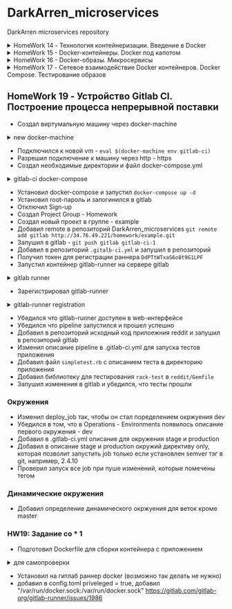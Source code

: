 # DarkArren_microservices

DarkArren microservices repository

<details>
  <summary>HomeWork 14 - Технология контейнеризации. Введение в Docker</summary>

## HomeWork 14 - Технология контейнеризации. Введение в Docker

- Настроена интегерация с Slack и Travis CI
- Установлен docker
- Запущен контейнер hello-world

```bash
docker run hello-world
Unable to find image 'hello-world:latest' locally
latest: Pulling from library/hello-world
1b930d010525: Pull complete
Digest: sha256:2557e3c07ed1e38f26e389462d03ed943586f744621577a99efb77324b0fe535
Status: Downloaded newer image for hello-world:latest

Hello from Docker!
This message shows that your installation appears to be working correctly.

To generate this message, Docker took the following steps:
 1. The Docker client contacted the Docker daemon.
 2. The Docker daemon pulled the "hello-world" image from the Docker Hub.
    (amd64)
 3. The Docker daemon created a new container from that image which runs the
    executable that produces the output you are currently reading.
 4. The Docker daemon streamed that output to the Docker client, which sent it
    to your terminal.

To try something more ambitious, you can run an Ubuntu container with:
 $ docker run -it ubuntu bash

Share images, automate workflows, and more with a free Docker ID:
 https://hub.docker.com/

For more examples and ideas, visit:
 https://docs.docker.com/get-started/
```

- Получен список запущенных контейнеров: docker ps
- Получен список всех контейнеров: docker ps -a
- Получен список всех сохраненный образов: docker images
- Запущен контейнер ubuntu:16.04: docker run -it ubuntu:16.04 /bin/bash
- В запущенном контейнере создан файл /tmp/file
- Контейнер запущен повторно, проверено что файла нет
- Получен список всех запущенных контейнеров с форматирование списка:

```bash
docker ps -a --format "table {{.ID}}\t{{.Image}}\t{{.CreatedAt}}\t{{.Names}}"

CONTAINER ID        IMAGE               CREATED AT                      NAMES
02bac0c6d6f7        ubuntu:16.04        2019-02-19 15:44:11 +0300 MSK   xenodochial_aryabhata
1305ff58ec3f        ubuntu:16.04        2019-02-19 15:43:53 +0300 MSK   hopeful_hertz
05fbd50e8973        hello-world         2019-02-19 15:33:18 +0300 MSK   nifty_blackwell
```

- Контейнер 1305ff58ec3f перезапущен через docker start 1305ff58ec3f
- Треминал подсоединен к контейнеру через docker attach 1305ff58ec3f
- Проверено наличие файла /tmp/file
- Терминал отсоединен по комбинации "Ctrl + p Ctrl + q"
- Внутри контейнера запущен процесс bash посредством docker exec -it x bash
- Создан образ из запущенного контейнера

```bash
docker commit 1305ff58ec3f darkarren/ubuntu-tmp-file
sha256:454a2224550b87e5bf6c1b3158154e2837dd485f86252148cc82862f7ba5d520

docker images
REPOSITORY                  TAG                 IMAGE ID            CREATED             SIZE
darkarren/ubuntu-tmp-file   latest              454a2224550b        2 minutes ago       117MB
ubuntu                      16.04               7e87e2b3bf7a        3 weeks ago         117MB
hello-world                 latest              fce289e99eb9        7 weeks ago         1.84kB
```

### HW14: Задание со *

- Получена метадата контейнера и образа посредством docker inspect
- На основе изучения метадаты сделаны выводы о различиях между контейнером и образом, выводы описаны в ./docker-monolith/docker-1.log

- Контейнер docker остановлен посредством команды docker kill $(docker ps -q)
- Получена информация об использованном дисковом пространстве посредством docker system df
- Удалены все незапущенные контейнеры: docker rm $(docker ps -a -q)
- Удалены все образы, от которых не зависят запущенные контейнеры: docker rmi $(docker images -q)

</details>

<details>
  <summary>HomeWork 15 - Docker-контейнеры. Docker под капотом</summary>

## HomeWork 15 - Docker-контейнеры. Docker под капотом

- Создан проект новый проект "docker" в GCE
- GCloud SDK настроен на работу с новым проектом
- Получен файл с аутентификационными данным application_default_credentials.json
- Имя проекта в Gogle Cloud добавленно в env: export GOOGLE_PROJECT=docker
- Создан docker host в GCE

```bash
docker-machine create --driver google --google-machine-image https://www.googleapis.com/compute/v1/projects/ubuntu-os-cloud/global/images/family/ubuntu-1604-lts --google-machine-type n1-standard-1 --google-disk-size 20 --google-zone europe-west1-b docker-host

Creating CA: /Users/user/.docker/machine/certs/ca.pem
Creating client certificate: /Users/user/.docker/machine/certs/cert.pem
Running pre-create checks...
(docker-host) Check that the project exists
(docker-host) Check if the instance already exists
Creating machine...
(docker-host) Generating SSH Key
(docker-host) Creating host...
(docker-host) Opening firewall ports
(docker-host) Creating instance
(docker-host) Waiting for Instance
(docker-host) Uploading SSH Key
Waiting for machine to be running, this may take a few minutes...
Detecting operating system of created instance...
Waiting for SSH to be available...
Detecting the provisioner...
Provisioning with ubuntu(systemd)...
Installing Docker...
Copying certs to the local machine directory...
Copying certs to the remote machine...
Setting Docker configuration on the remote daemon...
Checking connection to Docker...
Docker is up and running!
To see how to connect your Docker Client to the Docker Engine running on this virtual machine, run: docker-machine env docker-host
```

- Хост успешно создан

```bash
docker-machine ls

NAME          ACTIVE   DRIVER   STATE     URL                       SWARM   DOCKER     ERRORS
docker-host   -        google   Running   tcp://34.76.53.252:2376           v18.09.2
```

- Установлено подключение к docker-host - eval $(docker-machine env docker-host)
- В ./docker-monolith добавлены файлы: mongod.conf, start.sh, db_config, Dockerfile
- Подготовлен Dockerfile содержащий в себе установку зависимостей, конфигурирование MongoDB, установку самого приложения reddit
- Собран docker-образ: "docker build -t reddit:latest ."
- Убеждаемся что образ создался:

```bash
docker images -a

REPOSITORY          TAG                 IMAGE ID            CREATED              SIZE
reddit              latest              d40ff5ea0214        About a minute ago   678MB
<none>              <none>              aec1e11f589c        About a minute ago   678MB
<none>              <none>              3364bbd5b6ab        About a minute ago   678MB
<none>              <none>              9f496019d63d        About a minute ago   639MB
<none>              <none>              2255bf57572e        About a minute ago   639MB
<none>              <none>              6e2919ea1d40        About a minute ago   639MB
<none>              <none>              fcaa20de4bb7        About a minute ago   639MB
<none>              <none>              554f8d527ce0        About a minute ago   638MB
<none>              <none>              6f69ea8d318d        About a minute ago   636MB
<none>              <none>              9e216306266d        2 minutes ago        142MB
ubuntu              16.04               7e87e2b3bf7a        3 weeks ago          117MB
```

- Запущен контейнер из подготовленного образа

```bash
docker run --name reddit -d --network=host reddit:latest

1d0d10dbe7bbb4d8f7e9380aae524b5d43b3cc96556c172660ad5c59d75046a6
```

- Создано правило для входящего трафика на порт 9292

```bash
gcloud compute firewall-rules create reddit-app \
--allow tcp:9292 \
--target-tags=docker-machine \
--description="Allow PUMA connections" \
--direction=INGRESS

Creating firewall...⠹
Created [https://www.googleapis.com/compute/v1/projects/docker/global/firewalls/reddit-app].
Creating firewall...done.
NAME        NETWORK  DIRECTION  PRIORITY  ALLOW     DENY  DISABLED
reddit-app  default  INGRESS    1000      tcp:9292        False
```

- Приложение доступно по адресу docker-host и порту 9292 - <http://34.76.53.252:9292>

### Работа с Docker Hub

- Образ помечен тэгом darkarren/otus-reddit:1.0 - "docker tag reddit:latest darkarren/otus-reddit:1.0"
- Образ запушен в Docker Hub

```bash
docker push darkarren/otus-reddit:1.0

The push refers to repository [docker.io/darkarren/otus-reddit]
d0ae5e78a45b: Pushed
f37225326dff: Pushed
64925e06bdc7: Pushed
f58213744e0c: Pushed
ceb2f5e8ae0a: Pushed
6a1bb964d3e7: Pushed
4f1fd919d4ef: Pushed
08d3ef9c8c9c: Pushed
30dbb471bf89: Pushed
68dda0c9a8cd: Mounted from library/ubuntu
f67191ae09b8: Mounted from library/ubuntu
b2fd8b4c3da7: Mounted from library/ubuntu
0de2edf7bff4: Mounted from library/ubuntu
1.0: digest: sha256:257ccd84bf0356475bd745f24c210a94b1566122a1db957735c00cc8f16ca674 size: 3034
```

- Проверена возможность запуска из образа, который был запушен на Docker Hub, на локальной машине

```bash
docker run --name reddit -d -p 9292:9292 darkarren/otus-reddit:1.0

Unable to find image 'darkarren/otus-reddit:1.0' locally
1.0: Pulling from darkarren/otus-reddit
7b722c1070cd: Pull complete
5fbf74db61f1: Pull complete
ed41cb72e5c9: Pull complete
7ea47a67709e: Pull complete
2dc168f730c0: Pull complete
af9858bd676f: Pull complete
d0dbc3018af5: Pull complete
a5a479d48608: Pull complete
a210db0f39fa: Pull complete
4629435d8564: Pull complete
0c9423df5de6: Pull complete
9804f03d3491: Pull complete
88f02f1952f9: Pull complete
Digest: sha256:257ccd84bf0356475bd745f24c210a94b1566122a1db957735c00cc8f16ca674
Status: Downloaded newer image for darkarren/otus-reddit:1.0
1ff3c85c7770f4b7868ecfb9b990a93d5990dbd86d44a0b9958404545533c0ad

CONTAINER ID        IMAGE                       COMMAND             CREATED             STATUS              PORTS                    NAMES
1ff3c85c7770        darkarren/otus-reddit:1.0   "/start.sh"         12 seconds ago      Up 11 seconds       0.0.0.0:9292->9292/tcp   reddit
```

- Убедился что приложение доступно по <http://127.0.0.1:9292>
- Посмотрел логи контейнера посредством "docker logs reddit -f", убедился что в процессе взаимодейтсвия с приложением логи отображаются
- Зашел в контейнер и вызвал его остановку изнутри

```bash
docker exec -it reddit bash

root@1ff3c85c7770:/# ps aux
USER       PID %CPU %MEM    VSZ   RSS TTY      STAT START   TIME COMMAND
root         1  0.0  0.1  18028  2776 ?        Ss   07:32   0:00 /bin/bash /start.sh
root         9  1.5  1.7 555236 36384 ?        Sl   07:32   3:10 /usr/bin/mongod --fork --logpath /v
root        20  0.0  2.1 651052 44556 ?        Sl   07:32   0:11 puma 3.10.0 (tcp://0.0.0.0:9292) [r
root        38  2.7  0.1  18232  3108 pts/0    Ss   10:51   0:00 bash
root        52  2.0  0.1  34420  2840 pts/0    R+   10:51   0:00 ps aux
root@1ff3c85c7770:/# killall5 1
root@1ff3c85c7770:/# %
```

- Запустил контейнер "docker start reddit"
- Остановил и удалил контейнер "docker stop reddit && docker rm reddit"
- Запустил контейнер без запуска приложения

```bash
docker run --name reddit --rm -it darkarren/otus-reddit:1.0 bash

root@42710bd1a908:/# ps aux
USER       PID %CPU %MEM    VSZ   RSS TTY      STAT START   TIME COMMAND
root         1  1.2  0.1  18232  3200 pts/0    Ss   10:53   0:00 bash
root        15  0.0  0.1  34420  2908 pts/0    R+   10:53   0:00 ps aux
root@42710bd1a908:/# exit
exit
```

- Получил информацию об образе "docker inspect darkarren/otus-reddit:1.0"
- Получил информацию связанную только с запуском

```bash
docker inspect darkarren/otus-reddit:1.0 -f '{{.ContainerConfig.Cmd}}'

[/bin/sh -c #(nop)  CMD ["/start.sh"]]
```

- Запустил контейнер и внес в него изменения

```bash
docker run --name reddit -d -p 9292:9292 darkarren/otus-reddit:1.0

ecc39f8b4a48cb49de30f174098d23be524fd50690cd1271f77f84e056934e9c

[docker exec -it reddit bash](docker exec -it reddit bash

root@ecc39f8b4a48:/# mkdir /test1234
root@ecc39f8b4a48:/# touch /test1234/testfile
root@ecc39f8b4a48:/# rmdir /opt
root@ecc39f8b4a48:/# exit
exit)
```

- Получил изменения в контейнере

```bash
docker diff reddit
A /test1234
A /test1234/testfile
C /var
C /var/lib
C /var/lib/mongodb
A /var/lib/mongodb/local.0
A /var/lib/mongodb/local.ns
A /var/lib/mongodb/mongod.lock
A /var/lib/mongodb/_tmp
A /var/lib/mongodb/journal
A /var/lib/mongodb/journal/j._0
C /var/log
A /var/log/mongod.log
C /root
A /root/.bash_history
C /tmp
A /tmp/mongodb-27017.sock
D /opt
```

- Остановил, удалил и заново запустил контейнер, убедился, что изменений не сохранилось

```bash
docker stop reddit && docker rm reddit
reddit
reddit

docker run --name reddit --rm -it darkarren/otus-reddit:1.0 bash
root@b7aaf9b04429:/# ls /
bin   dev  home  lib64  mnt  proc    root  sbin  start.sh  tmp  var
boot  etc  lib   media  opt  reddit  run   srv   sys       usr
root@b7aaf9b04429:/#
```

### HW 15: Задание со *

- Подготовлен сценарий terraform, позволяющий развернуть в облаке n машин на чистой ubuntu 16.04, количество машины определяется переменной vm_count="3" в terraform.tfvars
- Подготовлены плейбуки ansible: install.yml  - установка docker и необходимых зависимостей, deploy.yml - запуск прилоежния (reddit.yml - запуск плейбуков друг за другом)
- Подготовлен плейбук для провижининга образа packer - pakcer.yml

</details>

<details>
  <summary>HomeWork 16 - Docker-образы. Микросервисы</summary>

## HomeWork 16 - Docker-образы. Микросервисы

- Установлен линтер hadolint для Dockerfile
- Подключился к docker-host

<details>
  <summary>Подключние к docker-host</summary>

```bash
docker-machine create --driver google --google-machine-image https://www.googleapis.com/compute/v1/projects/ubuntu-os-cloud/global/images/family/ubuntu-1604-lts --google-machine-type n1-standard-1 --google-zone europe-west1-b docker-host

eval $(docker-machine env docker-host)
```

</details>

- Загрузил архив reddit-microservice и переименовал директорию в src
- Созданы Dockerfile: ./post-py/Dockerfile, ./ui/Dockerfile, ./comment/Dockerfile
- По рекомендации hadolint в ./post-py/Dockerfile инструкция ADD заменена на COPY
- Запущена сборка образа из ./post-py/Dockerfile

<details>
  <summary>Docker build -t darkarren/post:1.0 ./post-py</summary>
  
```bash
Docker build -t darkarren/post:1.0 ./post-py

gcc -Wno-unused-result -Wsign-compare -DNDEBUG -g -fwrapv -O3 -Wall -Wstrict-prototypes -fPIC -I/usr/local/include/python3.6m -c thriftpy/transport/cybase.c -o build/temp.linux-x86_64-3.6/thriftpy/transport/cybase.o
unable to execute 'gcc': No such file or directory
error: command 'gcc' failed with exit status 1
```

</details>

- Так как сборка завершилась с ошибкой - добавлена установка gcc=5.3.0-r0 и musl-dev=1.1.14-r16

<details>
  <summary>Docker build -t darkarren/post:1.0 ./post-py</summary>
  
```bash
Docker build -t darkarren/post:1.0 ./post-py

...
Step 6/7 : ENV POST_DATABASE posts
 ---> Running in 0be207a9aba4
Removing intermediate container 0be207a9aba4
 ---> edce01e1b500
Step 7/7 : CMD ["python3", "post_app.py"]
 ---> Running in 94d476f31848
Removing intermediate container 94d476f31848
 ---> 460a822d35b5
Successfully built 460a822d35b5
Successfully tagged darkarren/post:1.0)
```

</details>

- Файл ./comment/Dockerfile отредактирован в соответствии с замечаниями hadolint
- Запущена сборка docker build -t darkarren/comment:1.0 ./comment

<details>
  <summary>Docker build -t darkarren/comment:1.0 ./comment</summary>
  
```bash
Docker build -t darkarren/comment:1.0 ./comment

...
Step 9/11 : ENV COMMENT_DATABASE_HOST comment_db
 ---> Running in 4ab3b428d36b
Removing intermediate container 4ab3b428d36b
 ---> 4b66c49c7814
Step 10/11 : ENV COMMENT_DATABASE comments
 ---> Running in 8452aaeb171f
Removing intermediate container 8452aaeb171f
 ---> 6997dff60de6
Step 11/11 : CMD ["puma"]
 ---> Running in b187314d9a88
Removing intermediate container b187314d9a88
 ---> f9d0fac5c833
Successfully built f9d0fac5c833
Successfully tagged darkarren/comment:1.0
```

</details>

- Файл ./ui/Dockerfile отредактирован в соответствии с замечаниями hadolint
- Запущена сборка docker build -t darkarren/ui:1.0 ./ui, часть слоев при сборке переимспользована, так как они уже были созданы при сборке comment:1.0

<details>
  <summary>docker build -t darkarren/ui:1.0 ./ui</summary>
  
```bash
docker build -t darkarren/ui:1.0 ./ui

...
Step 11/13 : ENV COMMENT_SERVICE_HOST comment
 ---> Running in 7e09d35e54a2
Removing intermediate container 7e09d35e54a2
 ---> 6c73110a8963
Step 12/13 : ENV COMMENT_SERVICE_PORT 9292
 ---> Running in 6524e87b7977
Removing intermediate container 6524e87b7977
 ---> 0886f17acb2b
Step 13/13 : CMD ["puma"]
 ---> Running in 1126568cc2bc
Removing intermediate container 1126568cc2bc
 ---> 01fc57529a44
Successfully built 01fc57529a44
Successfully tagged darkarren/ui:1.0
```

</details>

- Создана сеть для приложения docker network create reddit
- Запущены контейнеры mongo, comment, ui, post

<details>
  <summary>docker run</summary>
  
```bash
docker run -d --network=reddit --network-alias=post_db --network-alias=comment_db mongo:latest
docker run -d --network=reddit --network-alias=post darkarren/post:1.0
docker run -d --network=reddit --network-alias=comment darkarren/comment:1.0
docker run -d --network=reddit -p 9292:9292 darkarren/ui:1.0
```

</details>

- Проверил доступность и работоспособность приложения по адресу <http://docker-host:9292>

### HW16: Заданиче со * 1

- Остановил все запущенные контейнеры docker kill ${docker ps -q}
- Запустил контейнеры с измененными network-alias и дополнительно переданными значениями переменных

<details>
  <summary>docker images</summary>

```bash
docker run -d --network=reddit --network-alias=post_db_1 --network-alias=comment_db_1 mongo:latest \
&& docker run -d --network=reddit --network-alias=post_1 --env POST_DATABASE_HOST=post_db_1 darkarren/post:1.0 \
&& docker run -d --network=reddit --network-alias=comment_1 --env COMMENT_DATABASE_HOST=comment_db_1 darkarren/comment:1.0 \
&& docker run -d --network=reddit --env POST_SERVICE_HOST=post_1 --env COMMENT_SERVICE_HOST=comment_1 -p 9292:9292 darkarren/ui:1.0
```

</details>

- Проверил доступность и работоспособность приложения по адресу <http://docker-host:9292>

### Образы приложений

- Получил информацию по образам

<details>
  <summary>docker images</summary>
  
```bash
REPOSITORY          TAG                 IMAGE ID            CREATED             SIZE
darkarren/ui        1.0                 01fc57529a44        About an hour ago   767MB
darkarren/comment   1.0                 f9d0fac5c833        2 hours ago         765MB
darkarren/post      1.0                 be8b9c32ed2b        2 hours ago         198MB
mongo               latest              0da05d84b1fe        2 weeks ago         394MB
ruby                2.2                 6c8e6f9667b2        9 months ago        715MB
python              3.6.0-alpine        cb178ebbf0f2        24 months ago       88.6MB
```

</details>

- Изменил Dockerfile для ui с учетом рекомендаций hadolint

<details>
  <summary>docker build -t darkarren/ui:2.0 ./ui</summary>

```bash
Step 13/13 : CMD ["puma"]
 ---> Running in fdbfcf9fde17
Removing intermediate container fdbfcf9fde17
 ---> bd18fe615ce7
Successfully built bd18fe615ce7
Successfully tagged darkarren/ui:2.0
```

</details>

- Новый образ получился значительно меньше предыдущего

<details>
  <summary>docker images</summary>

```bash
docker images
REPOSITORY          TAG                 IMAGE ID            CREATED             SIZE
darkarren/ui        2.0                 bd18fe615ce7        6 seconds ago       409MB
darkarren/ui        1.0                 01fc57529a44        2 hours ago         767MB
darkarren/comment   1.0                 f9d0fac5c833        2 hours ago         765MB
darkarren/post      1.0                 be8b9c32ed2b        3 hours ago         198MB
mongo               latest              0da05d84b1fe        2 weeks ago         394MB
ubuntu              16.04               7e87e2b3bf7a        4 weeks ago         117MB
ruby                2.2                 6c8e6f9667b2        9 months ago        715MB
python              3.6.0-alpine        cb178ebbf0f2        24 months ago       88.6MB
```

</details>

### HW16: Задание со * 2

- Подготовил новый образ для ui. За счет использования alpine в качестве основного образа, а так же чистки лишних библиотек, которые не нужны после сборки образа, и очистки кэша - удалось уменьшить образ до 38.2MB без потери работоспособности

<details>
  <summary>./ui/Dockerfile</summary>

```dockerfile
FROM alpine:3.9


ENV APP_HOME /app
RUN mkdir $APP_HOME

WORKDIR $APP_HOME
COPY Gemfile* $APP_HOME/
COPY . $APP_HOME
RUN apk --no-cache add ruby-bundler=1.17.1-r0 ruby-dev=2.5.3-r1 make=4.2.1-r2 gcc=8.2.0-r2 musl-dev=1.1.20-r3 ruby-json=2.5.3-r1 \
  && bundle install --clean --no-cache --force \
  && rm -rf /root/.bundle \
  && apk --no-cache del ruby-dev make gcc musl-dev

ENV POST_SERVICE_HOST post
ENV POST_SERVICE_PORT 5000
ENV COMMENT_SERVICE_HOST comment
ENV COMMENT_SERVICE_PORT 9292

CMD ["puma"]

```

</details>  

- Подготовил новый образ для post. Удалось уменьшить образ до 106MB

<details>
  <summary>./post-py/Dockerfile</summary>

```Dockerfile
FROM python:3.6.0-alpine

WORKDIR /app
COPY . /app

RUN apk --no-cache add gcc=5.3.0-r0 musl-dev=1.1.14-r16 \
    && pip --no-cache-dir install -r /app/requirements.txt \
    && apk --no-cache del gcc musl-dev

ENV POST_DATABASE_HOST post_db
ENV POST_DATABASE posts

CMD ["python3", "post_app.py"]
```

</details>

- Подготовил новый образ для comment. Удалось уменьшить до 35.8MB

<details>
  <summary>./comment/Dockerfile</summary>

```Dockerfile
FROM alpine:3.9

ENV APP_HOME /app

RUN mkdir $APP_HOME
WORKDIR $APP_HOME
COPY Gemfile* $APP_HOME/

RUN apk --no-cache add ruby-bundler=1.17.1-r0 ruby-dev=2.5.3-r1 \
    make=4.2.1-r2 gcc=8.2.0-r2 musl-dev=1.1.20-r3 ruby-json=2.5.3-r1 ruby-bigdecimal=2.5.3-r1 \
    && bundle install --clean --no-cache --force \
    && rm -rf /root/.bundle \
    && apk --no-cache del ruby-dev make gcc musl-dev
COPY . $APP_HOME

ENV COMMENT_DATABASE_HOST comment_db
ENV COMMENT_DATABASE comments

CMD ["puma"]
```

</details>

- Получившиеся образы в таблице

<details>
  <summary>docker images | grep darkarren | sort</summary>

```bash
docker images | grep darkarren | sort

darkarren/comment   1.0                 f9d0fac5c833        9 hours ago         765MB
darkarren/comment   2.0                 39136f9ffe26        7 minutes ago       35.8MB
darkarren/post      1.0                 be8b9c32ed2b        9 hours ago         198MB
darkarren/post      2.0                 9e4761ed5cc1        2 hours ago         106MB
darkarren/ui        1.0                 01fc57529a44        9 hours ago         767MB
darkarren/ui        2.0                 bd18fe615ce7        7 hours ago         409MB
darkarren/ui        2.1                 40cae6eb63df        6 hours ago         164MB
darkarren/ui        2.2                 40fc6981217f        6 hours ago         62.7MB
darkarren/ui        2.3                 05cfa129177a        5 hours ago         65.8MB
darkarren/ui        2.4                 b7b5e76559ae        5 hours ago         38.2MB
```

</details>

### Docker volume

- Создан docker volume - docker volume create reddit_db
- Контейнеры перезапущены, к mongodb подключен docker volume

<details>
  <summary> docker run </summary>

```bash
docker run -d --network=reddit --network-alias=post_db --network-alias=comment_db -v reddit_db:/data/db mongo:latest \
&& docker run -d --network=reddit --network-alias=post darkarren/post:2.0 \
&& docker run -d --network=reddit --network-alias=comment darkarren/comment:2.0 \
&& docker run -d --network=reddit -p 9292:9292 darkarren/ui:2.4
e0fd4d9c8dcc65aa77105bdf31c93222af0a8cdeb483f7b315db1284d5aca152
280acbe7c97d4367bf79957b6c83120a3524b810eba0da73d3f0be990713e5b7
7e3325fc0523b7ef2965ab3e7e706a0638897d922b492f0417b0088adc9b7677
f17ce8720c1f5aac24cd65f5513d0ce2d050a3c4988d211de1f64fbcc8c0440a
```
</details>

- Добавлен новый пост, контенеры перезапущены, пост на месте.

</details>

<details>
  <summary>HomeWork 17 - Сетевое взаимодействие Docker контейнеров. Docker Compose. Тестирование образов</summary>

## HomeWork 17 - Сетевое взаимодействие Docker контейнеров. Docker Compose. Тестирование образов

- Работа будет проводиться на docker host (созданный посредством docker-machine), подключение к хосту

<details>
  <summary>docker-host connection</summary>

```bash
docker-machine ls
eval $(docker-machine env docker-host)
```

</details>

### Работа с сетью в Docker

- Загружен образ joffotron/docker-net-tools - `docker pull joffotron/docker-net-tools`
- Контейнер запущен с сетевым драйвером None

<details>
  <summary>docker run -ti --rm --network none joffotron/docker-net-tools -c ifconfig</summary>

```bash
docker run -ti --rm --network none joffotron/docker-net-tools -c ifconfig
lo        Link encap:Local Loopback
          inet addr:127.0.0.1  Mask:255.0.0.0
          UP LOOPBACK RUNNING  MTU:65536  Metric:1
          RX packets:0 errors:0 dropped:0 overruns:0 frame:0
          TX packets:0 errors:0 dropped:0 overruns:0 carrier:0
          collisions:0 txqueuelen:1000
          RX bytes:0 (0.0 B)  TX bytes:0 (0.0 B)

```
  
</details>

- Запустил контейнер в сетевом пространстве docker-хоста

<details>
  <summary>docker run -ti --rm --network host joffotron/docker-net-tools -c ifconfig</summary>

```bash
docker run -ti --rm --network host joffotron/docker-net-tools -c ifconfig

br-090bc9606c2f Link encap:Ethernet  HWaddr 02:42:CE:DE:83:B6
          inet addr:172.18.0.1  Bcast:172.18.255.255  Mask:255.255.0.0
          inet6 addr: fe80::42:ceff:fede:83b6%32672/64 Scope:Link
          UP BROADCAST MULTICAST  MTU:1500  Metric:1
          RX packets:2442 errors:0 dropped:0 overruns:0 frame:0
          TX packets:2455 errors:0 dropped:0 overruns:0 carrier:0
          collisions:0 txqueuelen:0
          RX bytes:285443 (278.7 KiB)  TX bytes:373780 (365.0 KiB)

docker0   Link encap:Ethernet  HWaddr 02:42:8C:E4:9A:22
          inet addr:172.17.0.1  Bcast:172.17.255.255  Mask:255.255.0.0
          inet6 addr: fe80::42:8cff:fee4:9a22%32672/64 Scope:Link
          UP BROADCAST MULTICAST  MTU:1500  Metric:1
          RX packets:38143 errors:0 dropped:0 overruns:0 frame:0
          TX packets:45154 errors:0 dropped:0 overruns:0 carrier:0
          collisions:0 txqueuelen:0
          RX bytes:3565774 (3.4 MiB)  TX bytes:983075829 (937.5 MiB)

ens4      Link encap:Ethernet  HWaddr 42:01:0A:84:00:0D
          inet addr:10.132.0.13  Bcast:10.132.0.13  Mask:255.255.255.255
          inet6 addr: fe80::4001:aff:fe84:d%32672/64 Scope:Link
          UP BROADCAST RUNNING MULTICAST  MTU:1460  Metric:1
          RX packets:132075 errors:0 dropped:0 overruns:0 frame:0
          TX packets:119445 errors:0 dropped:0 overruns:0 carrier:0
          collisions:0 txqueuelen:1000
          RX bytes:1009726205 (962.9 MiB)  TX bytes:15880944 (15.1 MiB)

lo        Link encap:Local Loopback
          inet addr:127.0.0.1  Mask:255.0.0.0
          inet6 addr: ::1%32672/128 Scope:Host
          UP LOOPBACK RUNNING  MTU:65536  Metric:1
          RX packets:0 errors:0 dropped:0 overruns:0 frame:0
          TX packets:0 errors:0 dropped:0 overruns:0 carrier:0
          collisions:0 txqueuelen:1000
          RX bytes:0 (0.0 B)  TX bytes:0 (0.0 B)
```

</details>

- Выполнен ifconfig напрямую на хосте, результат выполнения одинаковый

<details>
  <summary>docker-machine ssh docker-host ifconfig</summary>

```bash
br-090bc9606c2f Link encap:Ethernet  HWaddr 02:42:ce:de:83:b6
          inet addr:172.18.0.1  Bcast:172.18.255.255  Mask:255.255.0.0
          inet6 addr: fe80::42:ceff:fede:83b6/64 Scope:Link
          UP BROADCAST MULTICAST  MTU:1500  Metric:1
          RX packets:2442 errors:0 dropped:0 overruns:0 frame:0
          TX packets:2455 errors:0 dropped:0 overruns:0 carrier:0
          collisions:0 txqueuelen:0
          RX bytes:285443 (285.4 KB)  TX bytes:373780 (373.7 KB)

docker0   Link encap:Ethernet  HWaddr 02:42:8c:e4:9a:22
          inet addr:172.17.0.1  Bcast:172.17.255.255  Mask:255.255.0.0
          inet6 addr: fe80::42:8cff:fee4:9a22/64 Scope:Link
          UP BROADCAST MULTICAST  MTU:1500  Metric:1
          RX packets:38143 errors:0 dropped:0 overruns:0 frame:0
          TX packets:45154 errors:0 dropped:0 overruns:0 carrier:0
          collisions:0 txqueuelen:0
          RX bytes:3565774 (3.5 MB)  TX bytes:983075829 (983.0 MB)

ens4      Link encap:Ethernet  HWaddr 42:01:0a:84:00:0d
          inet addr:10.132.0.13  Bcast:10.132.0.13  Mask:255.255.255.255
          inet6 addr: fe80::4001:aff:fe84:d/64 Scope:Link
          UP BROADCAST RUNNING MULTICAST  MTU:1460  Metric:1
          RX packets:132189 errors:0 dropped:0 overruns:0 frame:0
          TX packets:119547 errors:0 dropped:0 overruns:0 carrier:0
          collisions:0 txqueuelen:1000
          RX bytes:1009749599 (1.0 GB)  TX bytes:15896109 (15.8 MB)

lo        Link encap:Local Loopback
          inet addr:127.0.0.1  Mask:255.0.0.0
          inet6 addr: ::1/128 Scope:Host
          UP LOOPBACK RUNNING  MTU:65536  Metric:1
          RX packets:0 errors:0 dropped:0 overruns:0 frame:0
          TX packets:0 errors:0 dropped:0 overruns:0 carrier:0
          collisions:0 txqueuelen:1000
          RX bytes:0 (0.0 B)  TX bytes:0 (0.0 B)
```

</details>

- Запущено четыре контейнера с nginx `docker run --network host -d nginx`
- Выполнение `docker ps` показывает что запущен только один контейнер, так как остальные упали по причине того, что все они используют сеть хоста, и при этом первый из запущенных уже занял порт 80.

<details>
  <summary>docker logs</summary>

```bash
 docker logs 209708b80c20

2019/02/27 12:16:38 [emerg] 1#1: bind() to 0.0.0.0:80 failed (98: Address already in use)
nginx: [emerg] bind() to 0.0.0.0:80 failed (98: Address already in use)
2019/02/27 12:16:38 [emerg] 1#1: bind() to 0.0.0.0:80 failed (98: Address already in use)
nginx: [emerg] bind() to 0.0.0.0:80 failed (98: Address already in use)
2019/02/27 12:16:38 [emerg] 1#1: bind() to 0.0.0.0:80 failed (98: Address already in use)
nginx: [emerg] bind() to 0.0.0.0:80 failed (98: Address already in use)
2019/02/27 12:16:38 [emerg] 1#1: bind() to 0.0.0.0:80 failed (98: Address already in use)
nginx: [emerg] bind() to 0.0.0.0:80 failed (98: Address already in use)
2019/02/27 12:16:38 [emerg] 1#1: bind() to 0.0.0.0:80 failed (98: Address already in use)
nginx: [emerg] bind() to 0.0.0.0:80 failed (98: Address already in use)
2019/02/27 12:16:38 [emerg] 1#1: still could not bind()
nginx: [emerg] still could not bind()
```

</details>

- Все запущенные контейнеры остановлены `docker kill $(docker ps -q)`
- На docker-host создан симлинк `sudo ln -s /var/run/docker/netns /var/run/netns`
- После запуска `docker run -d --network host joffotron/docker-net-tools` вывод `sudo ip netns` не изменился
- После запуска `docker run -d --network none joffotron/docker-net-tools` в выводе появился еще один namespace `ce75f7d63d5d`
- Создана bridge-сеть reddit `docker network create reddit --driver bridge`
- Запущены контейнеры reddit с использованием bridge-сети

<details>
  <summary>docker run --network reddit</summary>

```bash
docker run -d --network=reddit mongo:latest \
&& docker run -d --network=reddit darkarren/post:1.0 \
&& docker run -d --network=reddit darkarren/comment:1.0 \
&& docker run -d --network=reddit -p 9292:9292 darkarren/ui:1.0
```

</details>

- Обнаружена проблема с некорректной работой сервисов
- Контейнеры остановлены `docker kill $(docker ps -q)`
- Контейнеры перезапущены с использованием --network-alias

<details>
  <summary>docker run network reddit --network-alias</summary>

```bash
docker run -d --network=reddit --network-alias=post_db --network-alias=comment_db mongo:latest \
&& docker run -d --network=reddit --network-alias=post darkarren/post:1.0 \
&& docker run -d --network=reddit --network-alias=comment darkarren/comment:1.0 \
&& docker run -d --network=reddit -p 9292:9292 darkarren/ui:1.0
```

</details>

- Результат - приложение работает корректно, контейнеры остановлены `docker kill $(docker ps -q)`
- Созданы новые сети docker-networks

<details>
  <summary>docker network create</summary>

```bash
docker network create back_net --subnet=10.0.2.0/24

docker network create front_net --subnet=10.0.1.0/24
```

</details>

- Контейнеры запущены с использованием новых сетей

<details>
  <summary>docker run</summary>

```bash
docker run -d --network=front_net -p 9292:9292 --name ui darkarren/ui:1.0 \
&& docker run -d --network=back_net --name comment darkarren/comment:1.0 \
&& docker run -d --network=back_net --name post darkarren/post:1.0 \
&& docker run -d --network=back_net --name mongo_db --network-alias=post_db --network-alias=comment_db mongo:latest
```

</details>

- Обнаружена проблема на главной странице приложения `Can't show blog posts, some problems with the post service. Refresh?`
- Контейнеры подключены к дополнительным сетям `docker network connect front_net post` и `docker network connect front_net comment`
- Теперь приложение работает корректно

### Сетевой стек

- Подключился по ssh к docker-host `docker-machine ssh docker-host`
- Установил пакет bridge-utils `sudo apt-get update && sudo apt-get install bridge-utils`
- Выполнил `sudo docker network ls`

<details>
  <summary>sudo docker network ls</summary>

```bash
sudo docker network ls
NETWORK ID          NAME                DRIVER              SCOPE
9820cacd8fab        back_net            bridge              local
bb82f5fb0c7d        bridge              bridge              local
b03a6069d26e        front_net           bridge              local
0c925de52059        host                host                local
04d056f48418        none                null                local
```

</details>

- Вывел информацию о bridge-сетях `ifconfig | grep br`

<details>
  <summary>ifconfig | grep br && brctl show</summary>

```bash
ifconfig | grep br
br-9820cacd8fab Link encap:Ethernet  HWaddr 02:42:50:cc:73:ca
br-b03a6069d26e Link encap:Ethernet  HWaddr 02:42:c4:f3:68:74

brctl show br-9820cacd8fab
bridge name       bridge id           STP enabled   interfaces
br-9820cacd8fab   8000.024250cc73ca   no            veth33e7906
                                                    veth7716168
                                                    vetheca5e8d

brctl show br-b03a6069d26e
bridge name       bridge id           STP enabled   interfaces
br-b03a6069d26e   8000.0242c4f36874   no            veth12b3738
                                                    vethb898164
                                                    vethdea83a8
```

</details>

- Отобразил iptables `sudo iptables -nL -t nat`
  
<details>
  <summary>sudo iptables -nL -t nat</summary>

```bash
Chain PREROUTING (policy ACCEPT)
target     prot opt source               destination
DOCKER     all  --  0.0.0.0/0            0.0.0.0/0            ADDRTYPE match dst-type LOCAL

Chain INPUT (policy ACCEPT)
target     prot opt source               destination

Chain OUTPUT (policy ACCEPT)
target     prot opt source               destination
DOCKER     all  --  0.0.0.0/0           !127.0.0.0/8          ADDRTYPE match dst-type LOCAL

Chain POSTROUTING (policy ACCEPT)
target     prot opt source               destination
MASQUERADE  all  --  10.0.1.0/24          0.0.0.0/0
MASQUERADE  all  --  10.0.2.0/24          0.0.0.0/0
MASQUERADE  all  --  172.17.0.0/16        0.0.0.0/0
MASQUERADE  tcp  --  10.0.1.2             10.0.1.2             tcp dpt:9292

Chain DOCKER (2 references)
target     prot opt source               destination
RETURN     all  --  0.0.0.0/0            0.0.0.0/0
RETURN     all  --  0.0.0.0/0            0.0.0.0/0
RETURN     all  --  0.0.0.0/0            0.0.0.0/0
DNAT       tcp  --  0.0.0.0/0            0.0.0.0/0            tcp dpt:9292 to:10.0.1.2:9292
```

</details>

- Нашел процесс, который слушает порт 9292: 

<details>
  <summary>ps ax | grep docker-proxy</summary>

```bash
ps ax | grep docker-proxy
 7319 ?        Sl     0:00 /usr/bin/docker-proxy -proto tcp -host-ip 0.0.0.0 -host-port 9292 -container-ip 10.0.1.2 -container-port 9292
16344 pts/0    S+     0:00 grep --color=auto docker-proxy
```

</details>

### Docker-compose

- Создал файл `./src/docker-compose.yml`
- Остановил контейнеры `docker kill $(docker ps -q)`
- Добавил в env переменную USERNAME `export USERNAME=darkarren`
- Запустил контейнеры через docker-compose `docker-compose up -d`
- Убедился в том, что приложение доступно по <http://docker-host:9292>

### Самостоятельное задание

- Добавлено использование множественных сетей (двух) front_net и back_net вместо использования одной сети reddit, добавил в файл параметры сетей (network range) и алиасы для сервисов
- Порт публикации сервиса ui параметризован и будет задаваться переменной `PUBLIC_PORT`
- Параметризованы версии сервисов, будут использованы переменные `UI_VERSION`, `POST_VERSION` и `COMMENT_VERSION`
- Добавил файл `./src/.env`, указал в нем параметры для запуска контейнеров docker-compose
- Убедился что контейнеры поднимаются и работают корректно
- Выяснил как задается базовое имя проекта при старте контейнеров, очевидно, что по умолчанию берется название папки, в которой находится docker-compose.yml, например в моем случае контенеры (и сети и иже с ними) называются с префиксом `src_`, например: `src_ui_1`. Изменить базовое имя проекта можно следующими способами:
  - указав параметр `COMPOSE_PROJECT_NAME=foo` в переменных окружения
  - указав этот параметр в `.env`, который используется в docker-compose.yml
  - либо указав непосредственно при запуске docker-compose, например: `docker-compose -p foo up -d`

<details>
  <summary>docker-compose -p</summary>

```bash
docker-compose -p avadakedavra up -d
Creating network "avadakedavra_back_net" with the default driver
Creating network "avadakedavra_front_net" with the default driver
Creating volume "avadakedavra_post_db" with default driver
Creating avadakedavra_ui_1      ... done
Creating avadakedavra_post_1    ... done
Creating avadakedavra_post_db_1 ... done
Creating avadakedavra_comment_1 ... done
```

</details>

### Задание со *

- Попробовал подключить директорию `./src` на хост docker-machine, выяснил что для этого необходимо дополнительное по, и при дизмаунте директория остается только на хосте docker-machine, на локальной пропадает. Отказался от этой идеи.
- Скопировал локальную директорию `./src` на хост docker-machine: `docker-machine scp -r -d ./src docker-host:/home/docker-user`
- Создал файл `docker-compose.override.yml`
- Добавил запуск в puma в debug режиме и с двумя воркерами посредством инструкции entrypoint для ui и comment микросервисов

<details>
  <summary>entrypoint</summary>

```bash
   entrypoint:
    - puma
    - --debug
    - -w 2
```

</details>

- Добавил подключение к контейнерам папок с докер-хоста

<details>
  <summary>volumes</summary>

```bash
   volumes:
    - /home/docker-user/src/ui:/app
```

</details>

- Запустил контейнеры `docker-compose up -d`, написал пост, перезапустилконтейнеры и убедился, что пост сохранился

</details>

## HomeWork 19 - Устройство Gitlab CI. Построение процесса непрерывной поставки

- Создал виртумальную машину через docker-machine

<details>
  <summary>new docker-machine</summary>

```bash
docker-machine create --driver google --google-machine-image https://www.googleapis.com/compute/v1/projects/ubuntu-os-cloud/global/images/family/ubuntu-1604-lts --google-machine-type n1-standard-1 --google-disk-size 100 --google-zone europe-west1-b gitlab-ci
```

</details>

- Подключился к новой vm - `eval $(docker-machine env gitlab-ci)`
- Разрешил подключение к машину через http - https
- Создал необходимые директории и файл docker-compose.yml

<details>
  <summary>gitlab-ci docker-compose</summary>

```bash
web:
  image: 'gitlab/gitlab-ce:latest'
  restart: always
  hostname: 'gitlab.example.com'
  environment:
    GITLAB_OMNIBUS_CONFIG: |
      external_url 'http://<YOUR-VM-IP>'
  ports:
    - '80:80'
    - '443:443'
    - '2222:22'
  volumes:
    - '/srv/gitlab/config:/etc/gitlab'
    - '/srv/gitlab/logs:/var/log/gitlab'
    - '/srv/gitlab/data:/var/opt/gitlab'
```

</details>

- Установил docker-compose и запустил `docker-compose up -d`
- Установил root-пароль и залогинился в gitlab
- Отключил Sign-up
- Создал Project Group - Homework
- Создал новый проект в группе - example
- Добавил remote в репозиторий DarkArren_microservices `git remote add gitlab http://34.76.49.221/homework/example.git`
- Запушил в gitlab - `git push gitlab gitlab-ci-1`
- Добавил в репозиторий `.gitalb-ci.yml` и запушил в репозиторий
- Получил токен для регистрации раннера `DdPTtWTxaS6o8t9G1LPF`
- Запустил контейнер gitlab-runner на сервере gitlab

<details>
  <summary>gitlab runner</summary>

```bash
docker run -d --name gitlab-runner --restart always \
-v /srv/gitlab-runner/config:/etc/gitlab-runner \
-v /var/run/docker.sock:/var/run/docker.sock \
gitlab/gitlab-runner:latest
```

</details>

- Зарегистрировал gitlab-runner

<details>
  <summary>gitlab-runner registration</summary>

```bash
root@gitlab-ci:/home/docker-user# docker exec -it gitlab-runner gitlab-runner register --run-untagged --locked=false
Runtime platform                                    arch=amd64 os=linux pid=11 revision=4745a6f3 version=11.8.0
Running in system-mode.

Please enter the gitlab-ci coordinator URL (e.g. https://gitlab.com/):
http://34.76.49.221/
Please enter the gitlab-ci token for this runner:
DdPTtWTxaS6o8t9G1LPF
Please enter the gitlab-ci description for this runner:
[730f5101340a]: my-runner
Please enter the gitlab-ci tags for this runner (comma separated):
linux,xenial,ubuntu,docker
Registering runner... succeeded                     runner=DdPTtWTx
Please enter the executor: shell, virtualbox, docker+machine, docker-ssh+machine, docker, docker-ssh, parallels, ssh, kubernetes:
docker
Please enter the default Docker image (e.g. ruby:2.1):
alpine:latest
Runner registered successfully. Feel free to start it, but if it's running already the config should be automatically reloaded!
```

</details>

- Убедился что gitlab-runner доступен в web-интерфейсе
- Убедился что pipeline запустился и прошел успешно
- Добавил в репозиторий исходный код прилоежния reddit и запушил в репозиторий gitlab
- Изменил описание pipeline в .gitlab-ci.yml для запуска тестов приложения
- Добавил файл `simpletest.rb` с описанием теста в директорию приложения
- Добавил библиотеку для тестирования `rack-test` в `reddit/Gemfile`
- Запушил изменения в gitlab и убедился, что тесты прошли

### Окружения

- Изменил deploy_job так, чтобы он стал поределением окржуения dev
- Убедился в том, что в Operations - Environments появилось описание первого окружения - dev
- Добавил в .gitlab-ci.yml описание для окружения stage и production
- Добавил в описание stage и production окружий директиву only, которая позволит запустить job только если установлен semver тэг в git, например, 2.4.10
- Проверил запуск все job при пуше изменений, которые помечены тегом

### Динамические окружения

- Добавил определение динамического окржуения для веток кроме master

### HW19: Задание со * 1

- Подготовил Dockerfile для сборки контейнера с приложением

<details>
  <summary>для самопроверки</summary>

```bash
docker network create reddit
docker volume create reddit_db

docker run -d --network=reddit --network-alias=mongo -v reddit_db:/data/db mongo:latest \
&& docker run -d --network=reddit -p 9292:9292 darkarren/reddit:1.0
```

</details>

- Установил на гитлаб раннер docker (возможно так делать не нужно)
- добавил в config.toml priveleged = true, добавил "/var/run/docker.sock:/var/run/docker.sock" <https://gitlab.com/gitlab-org/gitlab-runner/issues/1986>
